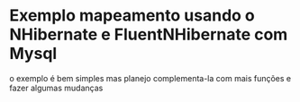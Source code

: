 # Exemplo mapeamento usando o NHibernate e FluentNHibernate com Mysql

o exemplo é bem simples mas planejo complementa-la com mais funções e fazer algumas mudanças
